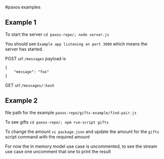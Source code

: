#paxos examples


## Example 1
To start the server
`cd paxos-repo/; node server.js`

You should see `Example app listening on port 3000` which means the server has started.

POST url
`/messages`
payload is
```
{
    "message": "foo"
}
```

GET url
`/messages/:hash`



## Example 2
file path for the example
`paxos-repo/gifts-example/find-pair.js`


To see gifts
`cd paxos-repo/; npm run-script gifts`

To change the amount
`vi package.json` and update the amount for the `gifts` script command with the required amount

For now the in memory model use case is uncommented, to see the stream use case one uncomment that one to print the result